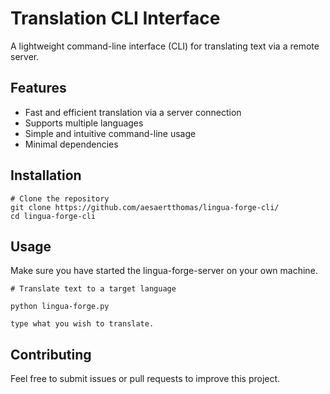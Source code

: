 # Translation CLI Interface

A lightweight command-line interface (CLI) for translating text via a remote server.

## Features
- Fast and efficient translation via a server connection
- Supports multiple languages
- Simple and intuitive command-line usage
- Minimal dependencies

## Installation
```
# Clone the repository
git clone https://github.com/aesaertthomas/lingua-forge-cli/
cd lingua-forge-cli
```

## Usage
Make sure you have started the lingua-forge-server on your own machine.
```
# Translate text to a target language

python lingua-forge.py

type what you wish to translate.
```



## Contributing
Feel free to submit issues or pull requests to improve this project.
